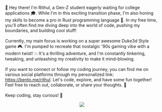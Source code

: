 👋 Hey there! I'm Rithul, a Gen-Z student eagerly waiting for college applications 🎓. While I'm in this exciting transition phase, I'm also honing my skills to become a pro in Rust programming language 🦀. In my free time, you'll often find me diving deep into the world of code, pushing my boundaries, and building cool stuff!<br><br>Currently, my main focus is working on a super awesome Duke3d Style game 🎮. I'm pumped to recreate that nostalgic '90s gaming vibe with a modern twist! 💥 It's a thrilling adventure, and I'm constantly tinkering, tweaking, and unleashing my creativity to make it mind-blowing.<br><br>If you want to connect or follow my coding journey, you can find me on various social platforms through my personalized link: https://bento.me/rithul. Let's code, explore, and have some fun together! Feel free to reach out, collaborate, or share your thoughts. 🌟<br><br>Keep coding, stay curious! 🚀

<div align="center">

[![](https://visitcount.itsvg.in/api?id=rithulkamesh&icon=6&color=11)](https://visitcount.itsvg.in)
</div>
